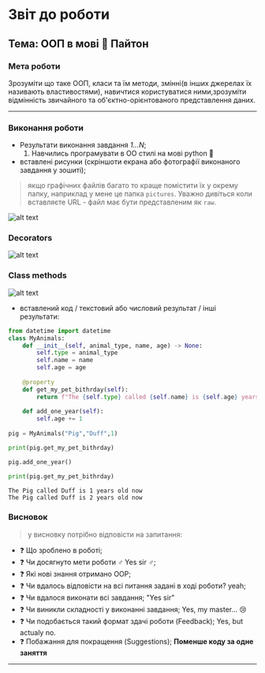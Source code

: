 # Звіт до роботи

## Тема: ООП в мові :snake: Пайтон

### Мета роботи

Зрозуміти що таке ООП, класи та їм методи, змінні(в інших джерелах їх називають властивостями), навичтися користуватися ними,зрозуміти відмінність звичайного та об'єктно-орієнтованого представлення даних.

---

### Виконання роботи

- Результати виконання завдання _1...N_;
    1. Навчились програмувати в ОО стилі на мові python :snake:
- вставлені рисунки (скріншоти екрана або фотографії виконаного завдання у зошиті);

> якщо графічних файлів багато то краще помістити їх у окрему папку, наприклад у мене це папка `pictures`. Уважно дивіться коли вставляєте URL - файл має бути представленим як `raw`.

![alt text](https://github.com/zayats1/ItCollegeDB/raw/31b1cf1fb4ccca5a8564d8b03be58abbf7df42c6/lab3/screenshots/%D0%97%D0%BD%D1%96%D0%BC%D0%BE%D0%BA%20%D0%B5%D0%BA%D1%80%D0%B0%D0%BD%D0%B0%20%D0%B7%202022-09-25%2014-25-50.png)

### Decorators

![alt text](https://github.com/zayats1/ItCollegeDB/raw/31b1cf1fb4ccca5a8564d8b03be58abbf7df42c6/lab3/screenshots/%D0%97%D0%BD%D1%96%D0%BC%D0%BE%D0%BA%20%D0%B5%D0%BA%D1%80%D0%B0%D0%BD%D0%B0%20%D0%B7%202022-09-25%2014-25-01.png)

### Class methods

![alt text](https://github.com/zayats1/ItCollegeDB/raw/31b1cf1fb4ccca5a8564d8b03be58abbf7df42c6/lab3/screenshots/%D0%97%D0%BD%D1%96%D0%BC%D0%BE%D0%BA%20%D0%B5%D0%BA%D1%80%D0%B0%D0%BD%D0%B0%20%D0%B7%202022-09-25%2014-34-51.png)

- вставлений код / текстовий або числовий результат / інші результати:

```python
from datetime import datetime
class MyAnimals:
    def __init__(self, animal_type, name, age) -> None:
        self.type = animal_type
        self.name = name
        self.age = age
    
    @property
    def get_my_pet_bithrday(self):
        return f"The {self.type} called {self.name} is {self.age} years old now" 
    
    def add_one_year(self):
        self.age += 1
        
pig = MyAnimals("Pig","Duff",1)

print(pig.get_my_pet_bithrday)

pig.add_one_year()

print(pig.get_my_pet_bithrday)
```

```text
The Pig called Duff is 1 years old now
The Pig called Duff is 2 years old now
```

### Висновок

> у висновку потрібно відповісти на запитання:

- :question: Що зроблено в роботі;
- :question: Чи досягнуто мети роботи :male_sign: Yes sir :male_sign:;
- :question: Які нові знання отримано OOP;
- :question: Чи вдалось відповісти на всі питання задані в ході роботи? yeah;
- :question: Чи вдалося виконати всі завдання; "Yes sir"
- :question: Чи виникли складності у виконанні завдання;
   Yes, my master... :cry:
- :question: Чи подобається такий формат здачі роботи (Feedback);
  Yes, but actualy no.
- :question: Побажання для покращення (Suggestions);
  **Поменше коду за одне заняття**

---
